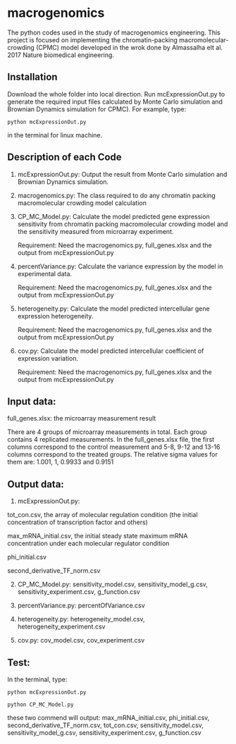 # macrogenomics
The python codes used in the study of macrogenomics engineering. This project is focused on implementing the chromatin-packing macromolecular-crowding (CPMC) model developed in the wrok done by Almassalha elt al. 2017 Nature biomedical engineering. 

## Installation
Download the whole folder into local direction. Run mcExpressionOut.py to generate the required input files calculated by Monte Carlo simulation and Brownian Dynamics simulation for CPMC). For example, type:

	python mcExpressionOut.py
	
in the terminal for linux machine.



## Description of each Code

1. mcExpressionOut.py: Output the result from Monte Carlo simulation and Brownian Dynamics simulation.
	
2. macrogenomics.py: The class required to do any chromatin packing macromolecular crowding model calculation
	
3. CP_MC_Model.py: Calculate the model predicted gene expression sensitivity from chromatin packing macromolecular crowding model and the sensitivity measured from microarray experiment.

	Requirement: Need the macrogenomics.py, full_genes.xlsx and the output from mcExpressionOut.py 
	
4. percentVariance.py: Calculate the variance expression by the model in experimental data.
	
	Requirement: Need the macrogenomics.py, full_genes.xlsx and the output from mcExpressionOut.py 
	
5. heterogeneity.py: Calculate the model predicted intercellular gene expression heterogeneity.
	
	Requirement: Need the macrogenomics.py, full_genes.xlsx and the output from mcExpressionOut.py 
	
6. cov.py: Calculate the model predicted intercellular coefficient of expression variation.
	
	Requirement: Need the macrogenomics.py, full_genes.xlsx and the output from mcExpressionOut.py 

	


## Input data:

full_genes.xlsx: the microarray measurement result
	
There are 4 groups of microarray measurements in total. Each group contains 4 replicated measurements. In the full_genes.xlsx file, the first columns correspond to the control measurement and 5-8, 9-12 and 13-16 columns correspond to the treated groups. The relative sigma values for them are: 1.001, 1, 0.9933 and 0.9151 


## Output data:
	
1. mcExpressionOut.py: 

tot_con.csv, the array of molecular regulation condition (the initial concentration of transcription factor and others)

max_mRNA_initial.csv, the initial steady state maximum mRNA concentration under each molecular regulator condition 

phi_initial.csv

second_derivative_TF_norm.csv

	
2. CP_MC_Model.py: sensitivity_model.csv, sensitivity_model_g.csv, sensitivity_experiment.csv, g_function.csv
	
3. percentVariance.py: percentOfVariance.csv
	
4. heterogeneity.py: heterogeneity_model.csv, heterogeneity_experiment.csv
	
5. cov.py: cov_model.csv, cov_experiment.csv

## Test:

In the terminal, type:
	
	python mcExpressionOut.py
	
	python CP_MC_Model.py
	
these two commend will output: max_mRNA_initial.csv, phi_initial.csv, second_derivative_TF_norm.csv, tot_con.csv, sensitivity_model.csv, sensitivity_model_g.csv, sensitivity_experiment.csv, g_function.csv
